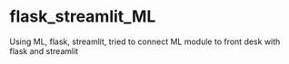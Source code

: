 # flask_streamlit_ML
Using ML, flask, streamlit, tried to connect ML module to front desk with flask and streamlit
